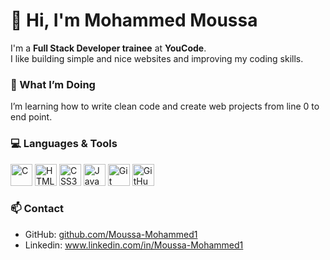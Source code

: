 # 👋 Hi, I'm Mohammed Moussa

I'm a **Full Stack Developer trainee** at **YouCode**.  
I like building simple and nice websites and improving my coding skills.

### 🧠 What I’m Doing
I’m learning how to write clean code and create web projects from line 0 to end point.

### 💻 Languages & Tools
<p align="left">
  <img src="https://cdn.jsdelivr.net/gh/devicons/devicon/icons/c/c-original.svg" alt="C" width="35" height="35"/>
  <img src="https://cdn.jsdelivr.net/gh/devicons/devicon/icons/html5/html5-original.svg" alt="HTML5" width="35" height="35"/>
  <img src="https://cdn.jsdelivr.net/gh/devicons/devicon/icons/css3/css3-original.svg" alt="CSS3" width="35" height="35"/>
  <img src="https://cdn.jsdelivr.net/gh/devicons/devicon/icons/javascript/javascript-original.svg" alt="JavaScript" width="35" height="35"/>
  <img src="https://cdn.jsdelivr.net/gh/devicons/devicon/icons/git/git-original.svg" alt="Git" width="35" height="35"/>
  <img src="https://cdn.jsdelivr.net/gh/devicons/devicon/icons/github/github-original.svg" alt="GitHub" width="35" height="35"/>
</p>

### 📫 Contact
- GitHub: [github.com/Moussa-Mohammed1](https://github.com/Moussa-Mohammed1)
- Linkedin: www.linkedin.com/in/Moussa-Mohammed1

